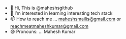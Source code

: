 - 👋 Hi, This is @maheshsgithub
- 👀 I’m interested in learning interesting tech stack
- 📫 How to reach me ... maheshsmailis@gmail.com or reachmeatmaheshkumar@gmail.com
- 😄 Pronouns: ... Mahesh Kumar

<!---
maheshsgithub/maheshsgithub is a ✨ special ✨ repository because its `README.md` (this file) appears on your GitHub profile.
You can click the Preview link to take a look at your changes.
--->
